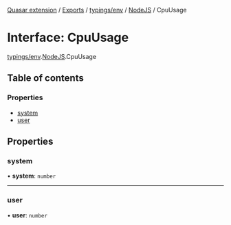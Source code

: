 [Quasar extension](../index.md) / [Exports](../modules.md) / [typings/env](../modules/typings_env.md) / [NodeJS](../modules/typings_env.NodeJS.md) / CpuUsage

# Interface: CpuUsage

[typings/env](../modules/typings_env.md).[NodeJS](../modules/typings_env.NodeJS.md).CpuUsage

## Table of contents

### Properties

- [system](typings_env.NodeJS.CpuUsage.md#system)
- [user](typings_env.NodeJS.CpuUsage.md#user)

## Properties

### system

• **system**: `number`

___

### user

• **user**: `number`
